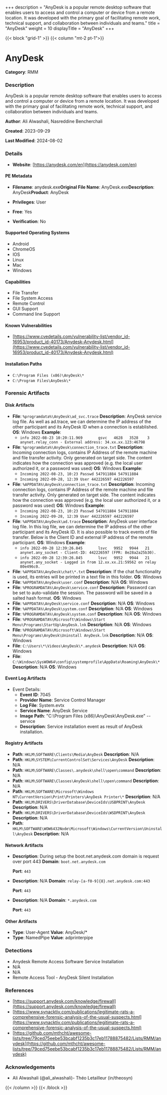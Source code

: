 +++
description = "AnyDesk is a popular remote desktop software that enables users to access and control a computer or device from a remote location. It was developed with the primary goal of facilitating remote work, technical support, and collaboration between individuals and teams."
title = "AnyDesk"
weight = 10
displayTitle = "AnyDesk"
+++


{{< block "grid-1" >}}
{{< column "mt-2 pt-1">}}

# AnyDesk

**Category**: RMM

### Description

AnyDesk is a popular remote desktop software that enables users to access and control a computer or device from a remote location. It was developed with the primary goal of facilitating remote work, technical support, and collaboration between individuals and teams.

**Author**: Ali Alwashali, Nasreddine Bencherchali

**Created**: 2023-09-29

**Last Modified**: 2024-08-02

### Details

- **Website**: [https://anydesk.com/en](https://anydesk.com/en)

#### PE Metadata
- **Filename**: anydesk.exe**Original File Name**: AnyDesk.exe**Description**: AnyDesk**Product**: AnyDesk
- **Privileges**: User

- **Free**: Yes

- **Verification**: No

#### Supported Operating Systems
- Android
- ChromeOS
- IOS
- Linux
- Mac
- Windows

#### Capabilities
- File Transfer
- File System Access
- Remote Control
- GUI Support
- Command line Support

#### Known Vulnerabilities
- [https://www.cvedetails.com/vulnerability-list/vendor_id-16953/product_id-40173/Anydesk-Anydesk.html](https://www.cvedetails.com/vulnerability-list/vendor_id-16953/product_id-40173/Anydesk-Anydesk.html)

#### Installation Paths
- `C:\Program Files (x86)\AnyDesk\*`
- `C:\Program Files\AnyDesk\*`

### Forensic Artifacts

#### Disk Artifacts
- **File**: `%programdata%\AnyDesk\ad_svc.trace`
  **Description**: AnyDesk service log file. As well as ad.trace, we can determine the IP address of the other participant and its AnyDesk ID when a connection is established.
  **OS**: Windows
  **Example**:
    - `info 2022-08-23 10:20:11.969       gsvc   4628   3528    3                anynet.relay_conn - External address: 34.xx.xx.123:46798`
- **File**: `%programdata%\AnyDesk\connection_trace.txt`
  **Description**: Incoming connection logs, contains IP Address of the remote machine and file transfer activity. Only generated on target side. The content indicates how the connection was approved (e.g. the local user authorized it, or a password was used)
  **OS**: Windows
  **Example**:
    - `Incoming 2022-08-23, 10:23 Passwd 547911884 547911884`
    - `Incoming 2022-09-28, 12:39 User 442226597 442226597`
- **File**: `%APPDATA%\AnyDesk\connection_trace.txt`
  **Description**: Incoming connection logs, contains IP Address of the remote machine and file transfer activity. Only generated on target side. The content indicates how the connection was approved (e.g. the local user authorized it, or a password was used)
  **OS**: Windows
  **Example**:
    - `Incoming 2022-08-23, 10:23 Passwd 547911884 547911884`
    - `Incoming 2022-09-28, 12:39 User 442226597 442226597`
- **File**: `%APPDATA%\AnyDesk\ad.trace`
  **Description**: AnyDesk user interface log file. In this log file, we can determine the IP address of the other participant and its AnyDesk ID. It is also possible to track events of file transfer. Below is the Client ID and external IP address of the remote participant.
  **OS**: Windows
  **Example**:
    - `info 2022-09-28 12:39:26.845       lsvc   9952   9944   21                anynet.any_socket - Client-ID: 442226597 (FPR: 8e28a2a25b30).`
    - `info 2022-09-28 12:39:26.845       lsvc   9952   9944   21                anynet.any_socket - Logged in from 12.xx.xx.21:59562 on relay 80e496c0.`
- **File**: `%APPDATA%\AnyDesk\chat\*.txt`
  **Description**: If the chat functionality is used, its entries will be printed in a text file in this folder.
  **OS**: Windows
- **File**: `%APPDATA%\AnyDesk\user.conf`
  **Description**: N/A
  **OS**: Windows
- **File**: `%PROGRAMDATA%\AnyDesk\service.conf`
  **Description**: Password can be set to auto-validate the session. The password will be saved in a salted hash format.
  **OS**: Windows
- **File**: `%APPDATA%\AnyDesk\service.conf`
  **Description**: N/A
  **OS**: Windows
- **File**: `%APPDATA%\AnyDesk\system.conf`
  **Description**: N/A
  **OS**: Windows
- **File**: `%PROGRAMDATA%\AnyDesk\system.conf`
  **Description**: N/A
  **OS**: Windows
- **File**: `%PROGRAMDATA%\Microsoft\Windows\Start Menu\Programs\StartUp\AnyDesk.lnk`
  **Description**: N/A
  **OS**: Windows
- **File**: `%PROGRAMDATA%\Microsoft\Windows\Start Menu\Programs\AnyDesk\Uninstall AnyDesk.lnk`
  **Description**: N/A
  **OS**: Windows
- **File**: `C:\Users\*\Videos\AnyDesk\*.anydesk`
  **Description**: N/A
  **OS**: Windows
- **File**: `C:\Windows\SysWOW64\config\systemprofile\AppData\Roaming\AnyDesk\*`
  **Description**: N/A
  **OS**: Windows

#### Event Log Artifacts
- Event Details:
  - **Event ID**: 7045
  - **Provider Name**: Service Control Manager
  - **Log File**: System.evtx
  - **Service Name**: AnyDesk Service
  - **Image Path**: "C:\\Program Files (x86)\\AnyDesk\\AnyDesk.exe" --service
  - **Description**: Service installation event as result of AnyDesk installation.

#### Registry Artifacts
- **Path**: `HKLM\SOFTWARE\Clients\Media\AnyDesk`
  **Description**: N/A
- **Path**: `HKLM\SYSTEM\CurrentControlSet\Services\AnyDesk`
  **Description**: N/A
- **Path**: `HKLM\SOFTWARE\Classes\.anydesk\shell\open\command`
  **Description**: N/A
- **Path**: `HKLM\SOFTWARE\Classes\AnyDesk\shell\open\command`
  **Description**: N/A
- **Path**: `HKLM\SOFTWARE\Microsoft\Windows NT\CurrentVersion\Print\Printers\AnyDesk Printer\*`
  **Description**: N/A
- **Path**: `HKLM\DRIVERS\DriverDatabase\DeviceIds\USBPRINT\AnyDesk`
  **Description**: N/A
- **Path**: `HKLM\DRIVERS\DriverDatabase\DeviceIds\WSDPRINT\AnyDesk`
  **Description**: N/A
- **Path**: `HKLM\SOFTWARE\WOW6432Node\Microsoft\Windows\CurrentVersion\Uninstall\AnyDesk`
  **Description**: N/A

#### Network Artifacts

- **Description**: During setup the boot.net.anydesk.com domain is request over port 443
  **Domain**:
    `boot.net.anydesk.com`

  **Port**: `443`

- **Description**: N/A
  **Domain**:
    `relay-[a-f0-9]{8}.net.anydesk.com:443`

  **Port**: `443`

- **Description**: N/A
  **Domain**:
    `*.anydesk.com`

  **Port**: `443`


#### Other Artifacts
- **Type**: User-Agent  **Value**: AnyDesk/*
- **Type**: NamedPipe  **Value**: adprinterpipe

### Detections
-   Anydesk Remote Access Software Service Installation
-   N/A
-   N/A
-   Remote Access Tool - AnyDesk Silent Installation

### References
- [https://support.anydesk.com/knowledge/firewall](https://support.anydesk.com/knowledge/firewall)
- [https://www.synacktiv.com/publications/legitimate-rats-a-comprehensive-forensic-analysis-of-the-usual-suspects.html](https://www.synacktiv.com/publications/legitimate-rats-a-comprehensive-forensic-analysis-of-the-usual-suspects.html)
- [https://github.com/mthcht/awesome-lists/tree/79ced75eebe53bcabf1235b3c17eb11788875482/Lists/RMM/anydesk](https://github.com/mthcht/awesome-lists/tree/79ced75eebe53bcabf1235b3c17eb11788875482/Lists/RMM/anydesk)

### Acknowledgements
- Ali Alwashali (@ali_alwashali)- Théo Letailleur (in/theosyn)

{{< /column >}}
{{< /block >}}
